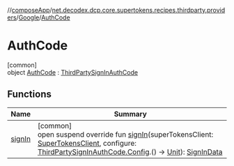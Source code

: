 //[composeApp](../../../../index.md)/[net.decodex.dcp.core.supertokens.recipes.thirdparty.providers](../../index.md)/[Google](../index.md)/[AuthCode](index.md)

# AuthCode

[common]\
object [AuthCode](index.md) : [ThirdPartySignInAuthCode](../../../net.decodex.dcp.core.supertokens.recipes.thirdparty/-third-party-sign-in-auth-code/index.md)

## Functions

| Name | Summary |
|---|---|
| [signIn](../../../net.decodex.dcp.core.supertokens.recipes.thirdparty/-third-party-sign-in-auth-code/sign-in.md) | [common]<br>open suspend override fun [signIn](../../../net.decodex.dcp.core.supertokens.recipes.thirdparty/-third-party-sign-in-auth-code/sign-in.md)(superTokensClient: [SuperTokensClient](../../../net.decodex.dcp.core.supertokens/-super-tokens-client/index.md), configure: [ThirdPartySignInAuthCode.Config](../../../net.decodex.dcp.core.supertokens.recipes.thirdparty/-third-party-sign-in-auth-code/-config/index.md).() -&gt; [Unit](https://kotlinlang.org/api/latest/jvm/stdlib/kotlin/-unit/index.html)): [SignInData](../../../net.decodex.dcp.core.supertokens.models/-sign-in-data/index.md) |
